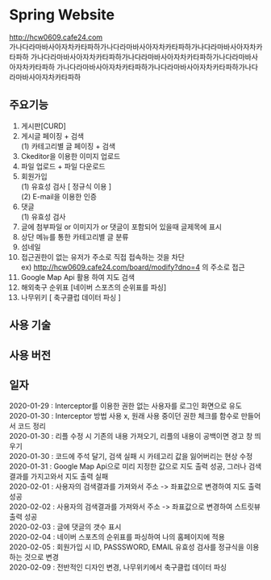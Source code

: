 # Spring Website  
http://hcw0609.cafe24.com    
가나다라마바사아자차카타파하가나다라마바사아자차카타파하가나다라마바사아자차카타파하
가나다라마바사아자차카타파하가나다라마바사아자차카타파하가나다라마바사아자차카타파하
가나다라마바사아자차카타파하가나다라마바사아자차카타파하가나다라마바사아자차카타파하

## 주요기능
1. 게시판[CURD] 
2. 게시글 페이징 + 검색  
    (1) 카테고리별 글 페이징 + 검색  
3. Ckeditor을 이용한 이미지 업로드
4. 파일 업로드 + 파일 다운로드 
5. 회원가입  
    (1) 유효성 검사 [ 정규식 이용 ]   
    (2) E-mail을 이용한 인증  
6. 댓글  
    (1) 유효성 검사  
7. 글에 첨부파일 or 이미지가 or 댓글이 포함되어 있을때 글제목에 표시   
8. 상단 메뉴를 통한 카테고리별 글 분류
9. 섬네일
10. 접근권한이 없는 유저가 주소로 직접 접속하는 것을 차단  
    ex) http://hcw0609.cafe24.com/board/modify?dno=4 의 주소로 접근
11. Google Map Api 활용 하여 지도 검색  
12. 해외축구 순위표 [네이버 스포츠의 순위표를 파싱]  
13. 나무위키 [ 축구클럽 데이터 파싱 ]  

## 사용 기술  

## 사용 버전  





## 일자
2020-01-29 : Interceptor를 이용한 권한 없는 사용자를 로그인 화면으로 유도  
2020-01-30 : Interceptor 방법 사용 x, 원래 사용 중이던 권한 체크를 함수로 만들어서 코드 정리  
2020-01-30 : 리플 수정 시 기존의 내용 가져오기, 리플의 내용이 공백이면 경고 창 띄우기  
2020-01-30 : 코드에 주석 달기, 검색 실패 시 카테고리 값을 잃어버리는 현상 수정  
2020-01-31 : Google Map Api으로 미리 지정한 값으로 지도 출력 성공, 그러나 검색결과를 가지고와서 지도 출력 실패  
2020-02-01 : 사용자의 검색결과를 가져와서 주소 -> 좌표값으로 변경하여 지도 출력 성공    
2020-02-02 : 사용자의 검색결과를 가져와서 주소 -> 좌표값으로 변경하여 스트릿뷰 출력 성공  
2020-02-03 : 글에 댓글의 갯수 표시  
2020-02-04 : 네이버 스포츠의 순위표를 파싱하여 나의 홈페이지에 적용  
2020-02-05 : 회원가입 시 ID, PASSSWORD, EMAIL 유효성 검사를 정규식을 이용하는 것으로 변경  
2020-02-09 : 전반적인 디자인 변경, 나무위키에서 축구클럽 데이터 파싱  
